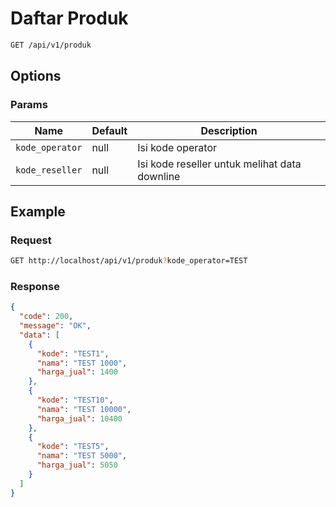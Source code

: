 # Daftar Produk

<!-- @category Common -->

```bash
GET /api/v1/produk
```

## Options

### Params

Name | Default | Description
--- | --- | ---
`kode_operator` | null | Isi kode operator
`kode_reseller` | null | Isi kode reseller untuk melihat data downline

## Example

### Request

```bash
GET http://localhost/api/v1/produk?kode_operator=TEST
```

### Response

```json
{
  "code": 200,
  "message": "OK",
  "data": [
    {
      "kode": "TEST1",
      "nama": "TEST 1000",
      "harga_jual": 1400
    },
    {
      "kode": "TEST10",
      "nama": "TEST 10000",
      "harga_jual": 10400
    },
    {
      "kode": "TEST5",
      "nama": "TEST 5000",
      "harga_jual": 5050
    }
  ]
}
```